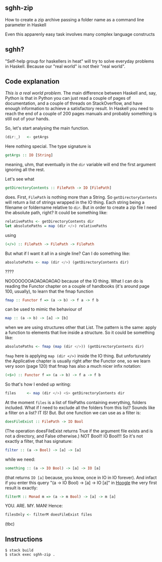 ## sghh-zip
How to create a zip archive passing a folder name as a command line parameter in Haskell

Even this apparenly easy task involves many complex language constructs

## sghh?
"Self-help group for haskellers in heat" will try to solve everyday problems in Haskell.
Because our "real world" is not their "real world".

## Code explanation
*This is a real world problem.* The main difference between Haskell and, say, Python is that in Python you can just read a couple of pages of documentation, and a couple of threads on StackOverflow, and have enough information to achieve a satisfactory result. In Haskell you need to reach the end of a couple of 200 pages manuals and probably something is still out of your hands.

So, let's start analysing the main function.
```haskell
(dir:_)   <- getArgs
```
Here nothing special. The type signature is
```haskell
getArgs :: IO [String]
```
meaning, uhm, that eventually in the ```dir``` variable will end the first argument ignoring all the rest.

Let's see what
```haskell
getDirectoryContents :: FilePath -> IO [FilePath]
```
does. First, ```FilePath``` is nothing more than a String. So ```getDirectoryContents``` will return a list of strings wrapped in the IO thing. Each string being a filename or foldername relative to ```dir```. But in order to create a zip file I need the absolute path, right? It could be something like:
```haskell
relativePaths <- getDirectoryContents dir
let absolutePaths = map (dir </>) relativePaths
```
using
```haskell
(</>) :: FilePath -> FilePath -> FilePath
```
But what if I want it all in a single line? Can I do something like:
```haskell
absolutePaths <- map (dir </>) (getDirectoryContents dir)
```
????

NOOOOOOOAOAOAOAOAO because of the IO thing.
What I can do is reading the Functor chapter on a couple of handbooks (it's around page 100, usually), to learn that the fmap function
```haskell
fmap :: Functor f => (a -> b) -> f a -> f b
```
can be used to mimic the behaviour of
```haskell
map :: (a -> b) -> [a] -> [b]
```
when we are using structures other that List. The pattern is the same: apply a function to elements that live inside a structure. So it could be something like:
```haskell
absolutePaths <- fmap (map (dir </>)) (getDirectoryContents dir)
```
```fmap``` here is applying ```map (dir </>)``` inside the IO thing. But unfortunately the Applicative chapter is usually right after the Functor one, so we learn very soon (page 120) that fmap has also a much nicer infix notation:
```haskell
(<$>) :: Functor f => (a -> b) -> f a -> f b
```

So that's how I ended up writing:
```haskell
files     <- map (dir </>) <$> getDirectoryContents dir
```

At the moment ```files``` is a list of filePaths containing everything, folders included. What if I need to exclude all the folders from this list? Sounds like a filter on a list? IT IS! But.
But one function we can use as a filter is:
```haskell
doesFileExist :: FilePath -> IO Bool
```
(The operation doesFileExist returns True if the argument file exists and is not a directory, and False otherwise.)
NOT Bool!! IO Bool!!! 
So it's not exactly a filter, that has signature:
```haskell
filter :: (a -> Bool) -> [a] -> [a]
```
while we need:
```haskell
something :: (a -> IO Bool) -> [a] -> IO [a]
```
(that returns ```IO [a]``` because, you know, once in IO in IO forever). And infact if you enter this query "(a -> IO Bool) -> [a] -> IO [a]" in [Hoogle](https://www.haskell.org/hoogle/) the very first result is exactly:
```haskell
filterM :: Monad m => (a -> m Bool) -> [a] -> m [a]
```
YOU. ARE. MY. MAN!
Hence:
```haskell
filesOnly <- filterM doesFileExist files
```
(tbc)

## Instructions
```
$ stack build
$ stack exec sghh-zip .
```
